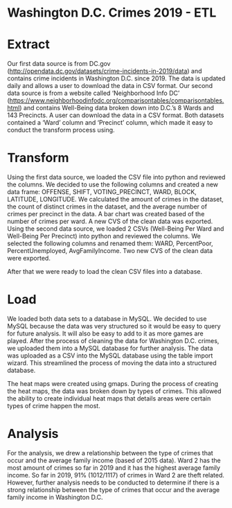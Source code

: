# Washington D.C. Crimes 2019 - ETL

# Extract

Our first data source is from DC.gov (http://opendata.dc.gov/datasets/crime-incidents-in-2019/data) and contains crime incidents in Washington D.C. since 2019. The data is updated daily and allows a user to download the data in CSV format. 
Our second data source is from a website called ‘Neighborhood Info DC’ (https://www.neighborhoodinfodc.org/comparisontables/comparisontables.html) and contains Well-Being data broken down into D.C.’s 8 Wards and 143 Precincts. A user can download the data in a CSV format. 
Both datasets contained a ‘Ward’ column and ‘Precinct’ column, which made it easy to conduct the transform process using. 

# Transform
Using the first data source, we loaded the CSV file into python and reviewed the columns. We decided to use the following columns and created a new data frame: OFFENSE, SHIFT, VOTING_PRECINCT, WARD, BLOCK, LATITUDE, LONGITUDE. We calculated the amount of crimes in the dataset, the count of distinct crimes in the dataset, and the average number of crimes per precinct in the data. A bar chart was created based of the number of crimes per ward. A new CVS of the clean data was exported. 
Using the second data source, we loaded 2 CSVs (Well-Being Per Ward and Well-Being Per Precinct) into python and reviewed the columns. We selected the following columns and renamed them: WARD, PercentPoor, PercentUnemployed, AvgFamilyIncome. Two new CVS of the clean data were exported.

After that we were ready to load the clean CSV files into a database.

# Load
We loaded both data sets to a database in MySQL. We decided to use MySQL because the data was very structured so it would be easy to query for future analysis. It will also be easy to add to it as more games are played.
After the process of cleaning the data for Washington D.C. crimes, we uploaded them into a MySQL database for further analysis. The data was uploaded as a CSV into the MySQL database using the table import wizard. This streamlined the process of moving the data into a structured database.

The heat maps were created using gmaps. During the process of creating the heat maps, the data was broken down by types of crimes. This allowed the ability to create individual heat maps that details areas were certain types of crime happen the most.

# Analysis
For the analysis, we drew a relationship between the type of crimes that occur and the average family income (based of 2015 data). Ward 2 has the most amount of crimes so far in 2019 and it has the highest average family income. So far in 2019, 91% (1012/1117) of crimes in Ward 2 are theft related. However, further analysis needs to be conducted to determine if there is a strong relationship between the type of crimes that occur and the average family income in Washington D.C.    

